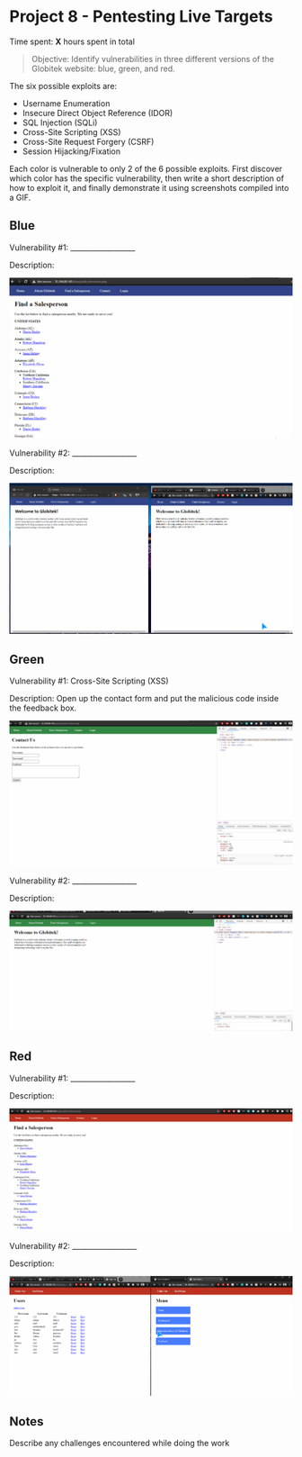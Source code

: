 # Project 8 - Pentesting Live Targets

Time spent: **X** hours spent in total

> Objective: Identify vulnerabilities in three different versions of the Globitek website: blue, green, and red.

The six possible exploits are:

* Username Enumeration
* Insecure Direct Object Reference (IDOR)
* SQL Injection (SQLi)
* Cross-Site Scripting (XSS)
* Cross-Site Request Forgery (CSRF)
* Session Hijacking/Fixation

Each color is vulnerable to only 2 of the 6 possible exploits. First discover which color has the specific vulnerability, then write a short description of how to exploit it, and finally demonstrate it using screenshots compiled into a GIF.

## Blue

Vulnerability #1: __________________

Description:

<img src="blue-vuln1.gif">

Vulnerability #2: __________________

Description:

<img src="blue-vuln2.gif">

## Green

Vulnerability #1: Cross-Site Scripting (XSS)

Description: Open up the contact form and put the malicious code inside the feedback box. 

<img src="green-vuln1.gif">

Vulnerability #2: __________________

Description:

<img src="green-vuln2.gif">


## Red

Vulnerability #1: __________________

Description:

<img src="red-vuln1.gif">

Vulnerability #2: __________________

Description:

<img src="red-vuln2.gif">


## Notes

Describe any challenges encountered while doing the work
